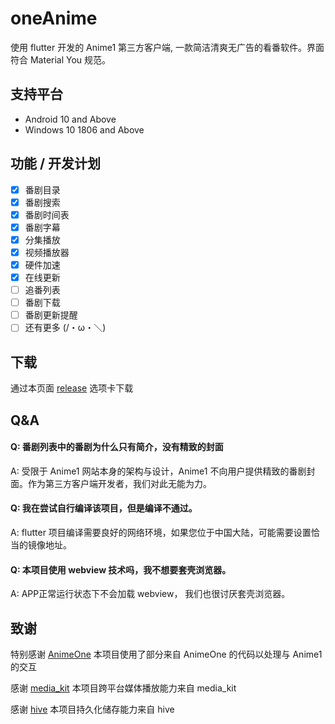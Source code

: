 # oneAnime

使用 flutter 开发的 Anime1 第三方客户端, 一款简洁清爽无广告的看番软件。界面符合 Material You 规范。

## 支持平台

- Android 10 and Above
- Windows 10 1806 and Above

## 功能 / 开发计划

- [x] 番剧目录
- [x] 番剧搜索
- [x] 番剧时间表
- [x] 番剧字幕
- [x] 分集播放
- [x] 视频播放器
- [x] 硬件加速
- [x] 在线更新
- [ ] 追番列表
- [ ] 番剧下载
- [ ] 番剧更新提醒
- [ ] 还有更多 (/・ω・＼) 

## 下载

通过本页面 [release](https://github.com/Predidit/oneAnime/releases) 选项卡下载

## Q&A

#### Q: 番剧列表中的番剧为什么只有简介，没有精致的封面

A: 受限于 Anime1 网站本身的架构与设计，Anime1 不向用户提供精致的番剧封面。作为第三方客户端开发者，我们对此无能为力。

#### Q: 我在尝试自行编译该项目，但是编译不通过。

 A: flutter 项目编译需要良好的网络环境，如果您位于中国大陆，可能需要设置恰当的镜像地址。

 #### Q: 本项目使用 webview 技术吗，我不想要套壳浏览器。

 A: APP正常运行状态下不会加载 webview， 我们也很讨厌套壳浏览器。

 ## 致谢

特别感谢 [AnimeOne](https://github.com/HQAnime/AnimeOne) 本项目使用了部分来自 AnimeOne 的代码以处理与 Anime1 的交互

感谢 [media_kit](https://github.com/media-kit/media-kit) 本项目跨平台媒体播放能力来自 media_kit

感谢 [hive](https://github.com/isar/hive) 本项目持久化储存能力来自 hive




